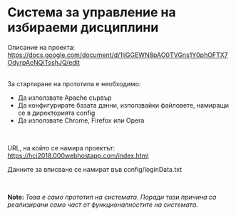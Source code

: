 <h1> Система за управление на избираеми дисциплини </h1>
<p> Описание на проекта: <a href="https://docs.google.com/document/d/1ljGGEWN8pAO0TVGns1Y0phOFTX7OdyrpAcNQiTsshJQ/edit">https://docs.google.com/document/d/1ljGGEWN8pAO0TVGns1Y0phOFTX7OdyrpAcNQiTsshJQ/edit</a>
  
<br/>
  <p> За стартиране на прототипа е необходимо: </p>
  <ul>
  <li>Да използвате Apache сървър</li>
  <li>Да конфигурирате базата данни, използвайки файловете, намиращи се в директорията config</li>
  <li>Да използвате Chrome, Firefox или Opera</li>
  </ul>
  
  <br/>
  
  <p>URL, на който се намира проектът: <a href="https://hci2018.000webhostapp.com/index.html">https://hci2018.000webhostapp.com/index.html</a></p>
<p>Данните за вписване се намират във config/loginData.txt</p>

<br/>
  <p><b>Note: </b><i>Това е само прототип на системата. Поради тази причина са реализирани само част от функционалностите на системата.</i></p>
